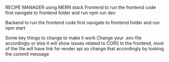 RECIPE MANAGER using MERN stack
Frontend
to run the frontend code first navigate to frontend folder and run npm run dev

Backend
to run the frontend code first navigate to frontend folder and run npm start

Some key things to change to make it work
Change your .env file accordingly or else it will show issues related to CORS
In the frontend, most of the file will have link for render api so change that accordingly by looking the commit message
